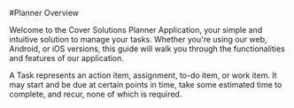 #Planner Overview

Welcome to the Cover Solutions Planner Application, your simple and intuitive solution to manage your tasks. Whether you're using our web, Android, or iOS versions, this guide will walk you through the functionalities and features of our application.

A Task represents an action item, assignment, to-do item, or work item. It may start and be due at certain points in time, take some estimated time to complete, and recur, none of which is required.